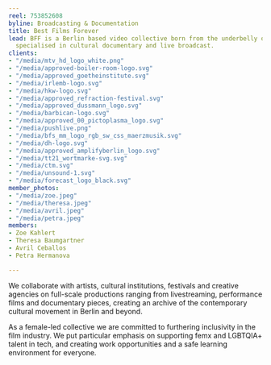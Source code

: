 ```yaml
---
reel: 753852608
byline: Broadcasting & Documentation
title: Best Films Forever
lead: BFF is a Berlin based video collective born from the underbelly of the internet,
  specialised in cultural documentary and live broadcast.
clients:
- "/media/mtv_hd_logo_white.png"
- "/media/approved-boiler-room-logo.svg"
- "/media/approved_goetheinstitute.svg"
- "/media/irlemb-logo.svg"
- "/media/hkw-logo.svg"
- "/media/approved_refraction-festival.svg"
- "/media/approved_dussmann_logo.svg"
- "/media/barbican-logo.svg"
- "/media/approved_00_pictoplasma_logo.svg"
- "/media/pushlive.png"
- "/media/bfs_mm_logo_rgb_sw_css_maerzmusik.svg"
- "/media/dh-logo.svg"
- "/media/approved_amplifyberlin_logo.svg"
- "/media/tt21_wortmarke-svg.svg"
- "/media/ctm.svg"
- "/media/unsound-1.svg"
- "/media/forecast_logo_black.svg"
member_photos:
- "/media/zoe.jpeg"
- "/media/theresa.jpeg"
- "/media/avril.jpeg"
- "/media/petra.jpeg"
members:
- Zoe Kahlert
- Theresa Baumgartner
- Avril Ceballos
- Petra Hermanova

---
```

​We collaborate with artists, cultural institutions, festivals and creative agencies on full-scale productions ranging from livestreaming, performance films and documentary pieces, creating an archive of the contemporary cultural movement in Berlin and beyond.

As a female-led collective we are committed to furthering inclusivity in the film industry. We put particular emphasis on supporting femx and LGBTQIA+ talent in tech, and creating work opportunities and a safe learning environment for everyone.